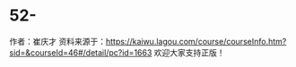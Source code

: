 # 52-
作者：崔庆才
资料来源于：https://kaiwu.lagou.com/course/courseInfo.htm?sid=&courseId=46#/detail/pc?id=1663
欢迎大家支持正版！
